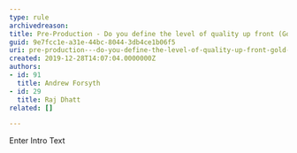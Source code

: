 ```yaml
---
type: rule
archivedreason: 
title: Pre-Production - Do you define the level of quality up front (Gold vs Silver)?
guid: 9e7fcc1e-a31e-44bc-8044-3db4ce1b06f5
uri: pre-production---do-you-define-the-level-of-quality-up-front-gold-vs-silver
created: 2019-12-28T14:07:04.0000000Z
authors:
- id: 91
  title: Andrew Forsyth
- id: 29
  title: Raj Dhatt
related: []

---
```



Enter Intro Text
<br><excerpt class='endintro'></excerpt><br>



